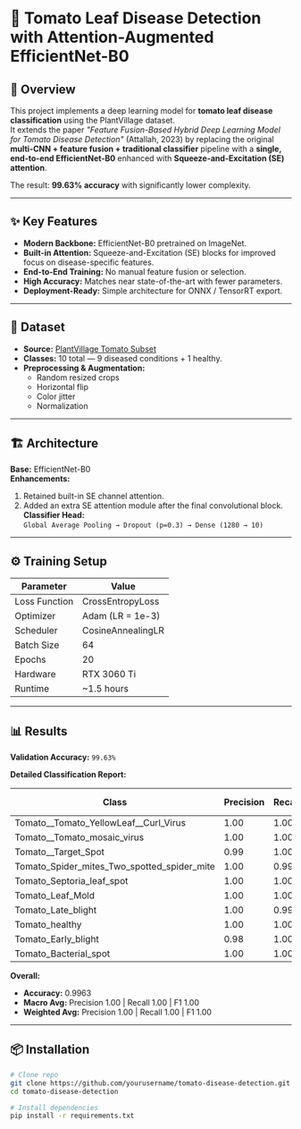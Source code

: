 # 🍅 Tomato Leaf Disease Detection with Attention-Augmented EfficientNet-B0

## 📌 Overview
This project implements a deep learning model for **tomato leaf disease classification** using the PlantVillage dataset.  
It extends the paper *"Feature Fusion-Based Hybrid Deep Learning Model for Tomato Disease Detection"* (Attallah, 2023) by replacing the original **multi-CNN + feature fusion + traditional classifier** pipeline with a **single, end-to-end EfficientNet-B0** enhanced with **Squeeze-and-Excitation (SE) attention**.

The result: **99.63% accuracy** with significantly lower complexity.

---

## ✨ Key Features
- **Modern Backbone:** EfficientNet-B0 pretrained on ImageNet.
- **Built-in Attention:** Squeeze-and-Excitation (SE) blocks for improved focus on disease-specific features.
- **End-to-End Training:** No manual feature fusion or selection.
- **High Accuracy:** Matches near state-of-the-art with fewer parameters.
- **Deployment-Ready:** Simple architecture for ONNX / TensorRT export.

---

## 📂 Dataset
- **Source:** [PlantVillage Tomato Subset](https://www.kaggle.com/datasets/emmarex/plantdisease)
- **Classes:** 10 total — 9 diseased conditions + 1 healthy.
- **Preprocessing & Augmentation:**
  - Random resized crops
  - Horizontal flip
  - Color jitter
  - Normalization

---

## 🏗 Architecture
**Base:** EfficientNet-B0  
**Enhancements:**
1. Retained built-in SE channel attention.
2. Added an extra SE attention module after the final convolutional block.  
**Classifier Head:**  
`Global Average Pooling → Dropout (p=0.3) → Dense (1280 → 10)`

---

## ⚙️ Training Setup
| Parameter        | Value |
|------------------|-------|
| Loss Function    | CrossEntropyLoss |
| Optimizer        | Adam (LR = 1e-3) |
| Scheduler        | CosineAnnealingLR |
| Batch Size       | 64 |
| Epochs           | 20 |
| Hardware         | RTX 3060 Ti |
| Runtime          | ~1.5 hours |

---

## 📊 Results

**Validation Accuracy:** `99.63%`

**Detailed Classification Report:**

| Class | Precision | Recall | F1-score | Support |
|-------|-----------|--------|----------|---------|
| Tomato__Tomato_YellowLeaf__Curl_Virus | 1.00 | 1.00 | 1.00 | 622 |
| Tomato__Tomato_mosaic_virus | 1.00 | 1.00 | 1.00 | 76 |
| Tomato__Target_Spot | 0.99 | 1.00 | 0.99 | 273 |
| Tomato_Spider_mites_Two_spotted_spider_mite | 1.00 | 0.99 | 0.99 | 332 |
| Tomato_Septoria_leaf_spot | 1.00 | 1.00 | 1.00 | 368 |
| Tomato_Leaf_Mold | 1.00 | 1.00 | 1.00 | 186 |
| Tomato_Late_blight | 1.00 | 0.99 | 0.99 | 388 |
| Tomato_healthy | 1.00 | 1.00 | 1.00 | 337 |
| Tomato_Early_blight | 0.98 | 1.00 | 0.99 | 210 |
| Tomato_Bacterial_spot | 1.00 | 1.00 | 1.00 | 411 |

**Overall:**
- **Accuracy:** 0.9963  
- **Macro Avg:** Precision 1.00 | Recall 1.00 | F1 1.00  
- **Weighted Avg:** Precision 1.00 | Recall 1.00 | F1 1.00  

---

## 📦 Installation
```bash
# Clone repo
git clone https://github.com/yourusername/tomato-disease-detection.git
cd tomato-disease-detection

# Install dependencies
pip install -r requirements.txt
